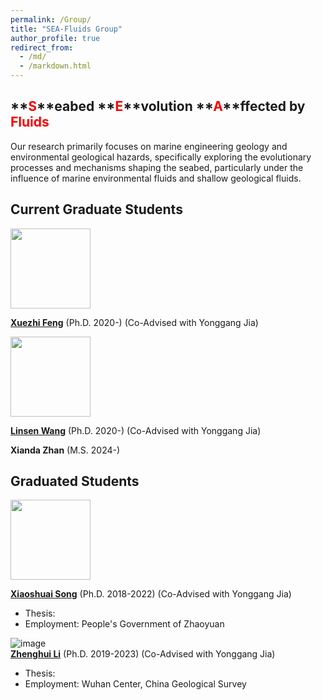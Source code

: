 ```yaml
---
permalink: /Group/
title: "SEA-Fluids Group"
author_profile: true
redirect_from: 
  - /md/
  - /markdown.html
---
```


## **<font color='red'>S</font>**eabed **<font color='red'>E</font>**volution **<font color='red'>A</font>**ffected by **<font color='red'>Fluids</font>**
Our research primarily focuses on marine engineering geology and environmental geological hazards, specifically exploring the evolutionary processes and mechanisms shaping the seabed, particularly under the influence of marine environmental fluids and shallow geological fluids.


## Current Graduate Students

<img src="http://nwzimg.wezhan.cn/contents/sitefiles2051/10257176/images/25878741.jpg" width="128" height="128">  

**[Xuezhi Feng](https://www.researchgate.net/profile/Xuezhi-Feng-3)** (Ph.D. 2020-) (Co-Advised with Yonggang Jia)


<img src="http://nwzimg.wezhan.cn/contents/sitefiles2051/10257176/images/25878742.jpg" width="128" height="128">  

**[Linsen Wang](https://www.researchgate.net/profile/Linsen-Wang)** (Ph.D. 2020-) (Co-Advised with Yonggang Jia)

  
**Xianda Zhan** (M.S. 2024-) 

## Graduated Students

<img src="http://nwzimg.wezhan.cn/contents/sitefiles2024/10120148/images/3678959.jpg" width="128" height="128">   

**[Xiaoshuai Song](https://www.researchgate.net/profile/Xiaoshuai-Song)** (Ph.D. 2018-2022) (Co-Advised with Yonggang Jia)
* Thesis:
* Employment: People's Government of Zhaoyuan

![image](https://i1.rgstatic.net/ii/profile.image/11431281103741269-1669814357677_Q128/Zhenghui_Li10.jpg)  
**[Zhenghui Li](https://www.researchgate.net/profile/Zhenghui_Li10)** (Ph.D. 2019-2023) (Co-Advised with Yonggang Jia) 
* Thesis:
* Employment: Wuhan Center, China Geological Survey
